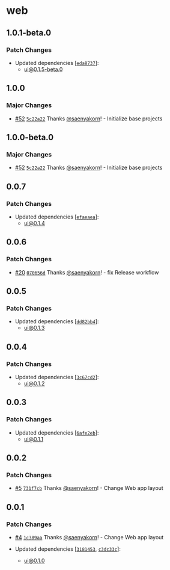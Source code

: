 # web

## 1.0.1-beta.0

### Patch Changes

- Updated dependencies [[`eda8737`](https://github.com/saenyakorn/monorepo-versioning-gitops/commit/eda8737d6109daafc5cf0b1f561bdd6104ebddd5)]:
  - ui@0.1.5-beta.0

## 1.0.0

### Major Changes

- [#52](https://github.com/saenyakorn/monorepo-versioning-gitops/pull/52) [`5c22a22`](https://github.com/saenyakorn/monorepo-versioning-gitops/commit/5c22a22237b4d7465a98b4d53d618d28b9d6e7e9) Thanks [@saenyakorn](https://github.com/saenyakorn)! - Initialize base projects

## 1.0.0-beta.0

### Major Changes

- [#52](https://github.com/saenyakorn/monorepo-versioning-gitops/pull/52) [`5c22a22`](https://github.com/saenyakorn/monorepo-versioning-gitops/commit/5c22a22237b4d7465a98b4d53d618d28b9d6e7e9) Thanks [@saenyakorn](https://github.com/saenyakorn)! - Initialize base projects

## 0.0.7

### Patch Changes

- Updated dependencies [[`efaeaea`](https://github.com/saenyakorn/turborepo-versioning-demo/commit/efaeaeabdab2d166fa7169d905b95fc5c40030a8)]:
  - ui@0.1.4

## 0.0.6

### Patch Changes

- [#20](https://github.com/saenyakorn/turborepo-versioning-demo/pull/20) [`070656d`](https://github.com/saenyakorn/turborepo-versioning-demo/commit/070656dfed2d83dceeb453a24ad3425e9d090b40) Thanks [@saenyakorn](https://github.com/saenyakorn)! - fix Release workflow

## 0.0.5

### Patch Changes

- Updated dependencies [[`dd82bb4`](https://github.com/saenyakorn/turborepo-versioning-demo/commit/dd82bb4ca0ac3d4f17bc1eff711c371bb7c15050)]:
  - ui@0.1.3

## 0.0.4

### Patch Changes

- Updated dependencies [[`3c67cd2`](https://github.com/saenyakorn/turborepo-versioning-demo/commit/3c67cd20735339cd6fe511c2a690d8c41cbb6242)]:
  - ui@0.1.2

## 0.0.3

### Patch Changes

- Updated dependencies [[`6afe2eb`](https://github.com/saenyakorn/turborepo-versioning-demo/commit/6afe2eb2ab556165119b62f89517943815389d10)]:
  - ui@0.1.1

## 0.0.2

### Patch Changes

- [#5](https://github.com/saenyakorn/turborepo-versioning-demo/pull/5) [`731f7cb`](https://github.com/saenyakorn/turborepo-versioning-demo/commit/731f7cbe9466dd2b2d25cba2ce93ff160a5e7a65) Thanks [@saenyakorn](https://github.com/saenyakorn)! - Change Web app layout

## 0.0.1

### Patch Changes

- [#4](https://github.com/saenyakorn/turborepo-versioning-demo/pull/4) [`1c389aa`](https://github.com/saenyakorn/turborepo-versioning-demo/commit/1c389aa6efd37219bd80f7c51adefa60311f85a4) Thanks [@saenyakorn](https://github.com/saenyakorn)! - Change Web app layout

- Updated dependencies [[`3181453`](https://github.com/saenyakorn/turborepo-versioning-demo/commit/318145367e66e609c4271e444eeb99426e5bdc5e), [`c3dc33c`](https://github.com/saenyakorn/turborepo-versioning-demo/commit/c3dc33c0fee8e8b13cdd652674c9485eecae0481)]:
  - ui@0.1.0
